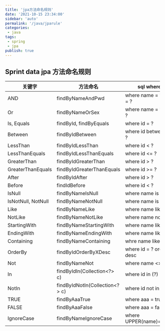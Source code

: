 ```yaml
---
title: 'jpa方法命名规则'
date: '2021-10-15 23:34:00'
sidebar: 'auto'
permalink: '/java/jparule'
categories:
 - java
tags:
 - spring
 - jpa
publish: true
---
```




## Sprint data jpa 方法命名规则

| 关键字             | 方法命名                       | sql where语句                |
| ------------------ | ------------------------------ | ---------------------------- |
| AND                | findByNameAndPwd               | where name = ? and pwd = ?   |
| Or                 | findByNameOrSex                | where name = ? or sex = ?    |
| Is, Equals         | findById, findByEquals         | where id = ?                 |
| Between            | findByIdBetween                | where id between ? and ?     |
| LessThan           | findByIdLessThan               | where id < ?                 |
| LessThanEquals     | findByIdLessThanEquals         | where id <= ?                |
| GreaterThan        | findByIdGreaterThan            | where id > ?                 |
| GreaterThanEquals  | findByIdGreaterThanEquals      | where id >= ?                |
| After              | findByIdAfter                  | where id > ?                 |
| Before             | findIdBefore                   | where id < ?                 |
| IsNull             | findByNameIsNull               | where name is null           |
| IsNotNull, NotNull | findByNameNotNull              | where name is not null       |
| Like               | findByNameLike                 | where name like ?            |
| NotLike            | findByNameNotLike              | where name not like ?        |
| StartingWith       | findByNameStartingWith         | where name like '?%'         |
| EndingWith         | findByNameEndingWith           | where name like '%?'         |
| Containing         | findByNameContaining           | whre name like '%?%'         |
| OrderBy            | findByIdOrderByXDesc           | where id = ? order by x desc |
| Not                | findByNameNot                  | where name <> ?              |
| In                 | findByIdIn(Collection<?> c)    | where id in (?)              |
| NotIn              | findByIdNotIn(Collection<?> c) | where id not in (?)          |
| TRUE               | findByAaaTrue                  | where aaa = true             |
| FALSE              | findByAaaFalse                 | where aaa = false            |
| IgnoreCase         | findByNameIgnoreCase           | where UPPER(name)=UPPER(?)   |

